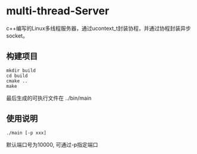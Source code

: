 # multi-thread-Server
c++编写的Linux多线程服务器，通过ucontext_t封装协程，并通过协程封装异步socket。


## 构建项目
```
mkdir build
cd build
cmake ..
make
```
最后生成的可执行文件在 ../bin/main

## 使用说明
```
./main [-p xxx]
```
默认端口号为10000, 可通过-p指定端口
